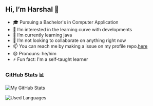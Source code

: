 ## Hi, I’m Harshal 👋

- 🎓 Pursuing a Bachelor's in Computer Application
- 👀 I’m interested in the learning curve with developments
- 🌱 I’m currently learning java
- 💞️ I’m not looking to collaborate on anything right now
- 📫 You can reach me by making a issue on my profile repo.[here](https://github.com/c0d3h01/c0d3h01/issues/new)
- 😄 Pronouns: he/him
- ⚡ Fun fact: I'm a self-taught learner

### GitHub Stats 📊

![My GitHub Stats](https://github-readme-stats.vercel.app/api?username=c0d3h01&show_icons=true&theme=radical)

![Used Languages](https://github-readme-stats.vercel.app/api/top-langs/?username=c0d3h01&layout=compact&theme=radical)
